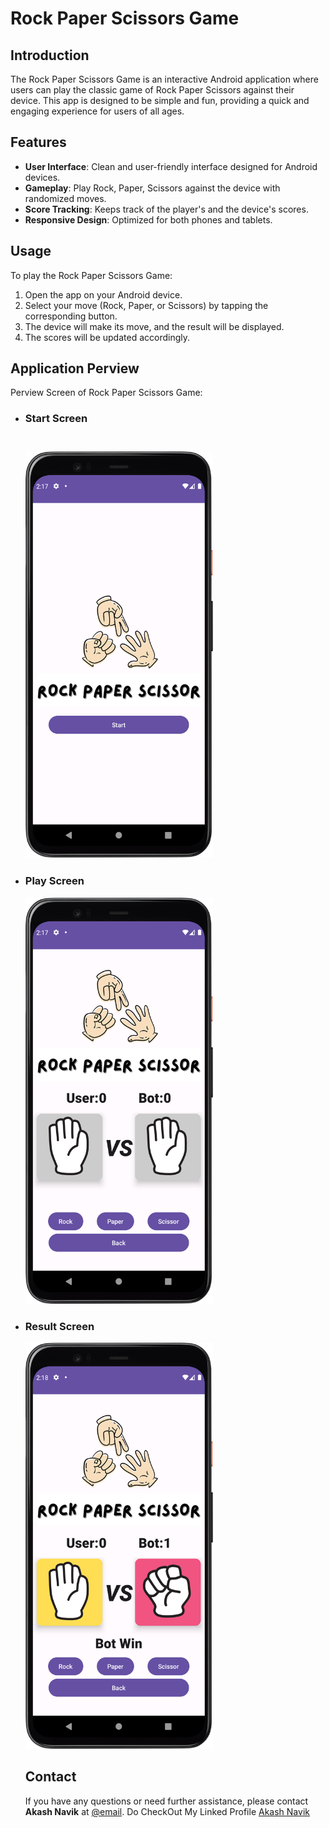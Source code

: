 <!DOCTYPE html>
<html lang="en">
<head>
    <title>Rock Paper Scissors Game</title>
</head>
<body>
    <h1>Rock Paper Scissors Game</h1>
    <h2>Introduction</h2>
    <p>
        The Rock Paper Scissors Game is an interactive Android application where users can play the classic game of Rock Paper Scissors against their device. This app is designed to be simple and fun, providing a quick and engaging experience for users of all ages.
    </p>
    <h2>Features</h2>
    <ul>
        <li><strong>User Interface</strong>: Clean and user-friendly interface designed for Android devices.</li>
        <li><strong>Gameplay</strong>: Play Rock, Paper, Scissors against the device with randomized moves.</li>
        <li><strong>Score Tracking</strong>: Keeps track of the player's and the device's scores.</li>
        <li><strong>Responsive Design</strong>: Optimized for both phones and tablets.</li>
    </ul>
    <h2>Usage</h2>
    <p>To play the Rock Paper Scissors Game:</p>
    <ol>
        <li>Open the app on your Android device.</li>
        <li>Select your move (Rock, Paper, or Scissors) by tapping the corresponding button.</li>
        <li>The device will make its move, and the result will be displayed.</li>
        <li>The scores will be updated accordingly.</li>
    </ol>
  <h2>Application Perview </h2>
    <p>Perview Screen of Rock Paper Scissors Game:</p>
    <ul>
        <li><h3>Start Screen<h3><br>
        <img src ="StartScreenRPS.png" width="300" height="650">
        </li>
        <li><h3>Play Screen </h3>
        <img src = "Main.png"width="300" height="650">
        </li>
        <li><h3>Result Screen </h3>
          <img src ="last.png" width="300" height="650">
        </li>
    </ol>
    <h2>Contact</h2>
    <p>If you have any questions or need further assistance, please contact <strong>Akash Navik</strong> at <a href="akashnavik05@gmail.com">@email</a>.
      Do CheckOut My Linked Profile <a href ="https://www.linkedin.com/in/akash-navik-38007617a/">Akash Navik</a>
    </p>
</body>
</html>
